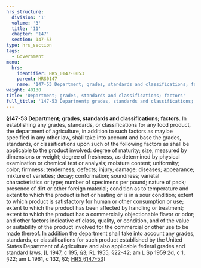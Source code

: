 ```yaml
---
hrs_structure:
  division: '1'
  volume: '3'
  title: '11'
  chapter: '147'
  section: 147-53
type: hrs_section
tags:
  - Government
menu:
  hrs:
    identifier: HRS_0147-0053
    parent: HRS0147
    name: '147-53 Department; grades, standards and classifications; factors'
weight: 40130
title: 'Department; grades, standards and classifications; factors'
full_title: '147-53 Department; grades, standards and classifications; factors'
---
```

**§147-53 Department; grades, standards and classifications; factors.** In establishing any grades, standards, or classifications for any food product, the department of agriculture, in addition to such factors as may be specified in any other law, shall take into account and base the grades, standards, or classifications upon such of the following factors as shall be applicable to the product involved: degree of maturity; size, measured by dimensions or weight; degree of freshness, as determined by physical examination or chemical test or analysis; moisture content; uniformity; color; firmness; tenderness; defects; injury; damage; diseases; appearance; mixture of varieties; decay; conformation; soundness; varietal characteristics or type; number of specimens per pound; nature of pack; presence of dirt or other foreign material; condition as to temperature and extent to which the product is hot or heating or is in a sour condition; extent to which product is satisfactory for human or other consumption or use; extent to which the product has been affected by handling or treatment; extent to which the product has a commercially objectionable flavor or odor; and other factors indicative of class, quality, or condition, and of the value or suitability of the product involved for the commercial or other use to be made thereof. In addition the department shall take into account any grades, standards, or classifications for such product established by the United States Department of Agriculture and also applicable federal grades and standard laws. [L 1947, c 195, §3; RL 1955, §22-42; am L Sp 1959 2d, c 1, §22; am L 1961, c 132, §2; [HRS §147-53](/title-11/chapter-147/section-147-53/)]